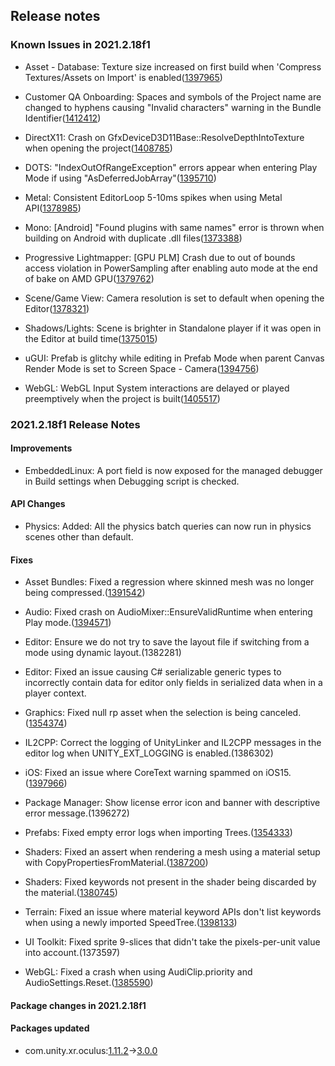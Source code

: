 ## Release notes

### Known Issues in 2021.2.18f1

-   Asset - Database: Texture size increased on first build when \'Compress Textures/Assets on Import\' is enabled([1397965](https://issuetracker.unity3d.com/issues/texture-size-increased-on-first-build-when-compress-textures-slash-assets-on-import-is-enabled))

-   Customer QA Onboarding: Spaces and symbols of the Project name are changed to hyphens causing \"Invalid characters\" warning in the Bundle Identifier([1412412](https://issuetracker.unity3d.com/issues/spaces-and-symbols-of-the-project-name-are-changed-to-hyphens-causing-warnings-in-the-bundle-identifier))

-   DirectX11: Crash on GfxDeviceD3D11Base::ResolveDepthIntoTexture when opening the project([1408785](https://issuetracker.unity3d.com/issues/crash-on-gfxdeviced3d11base-resolvedepthintotexture-when-opening-the-project))

-   DOTS: \"IndexOutOfRangeException\" errors appear when entering Play Mode if using \"AsDeferredJobArray\"([1395710](https://issuetracker.unity3d.com/issues/errors-appear-when-entering-play-mode-if-using-asdeferredjobarray))

-   Metal: Consistent EditorLoop 5-10ms spikes when using Metal API([1378985](https://issuetracker.unity3d.com/issues/consistent-gfx-dot-waitforpresentongfxthread-5-10ms-spikes-when-using-metal-api))

-   Mono: \[Android\] \"Found plugins with same names\" error is thrown when building on Android with duplicate .dll files([1373388](https://issuetracker.unity3d.com/issues/found-plugins-with-same-names-error-is-thrown-for-the-microsoft-extensions-logging-package-when-building-on-android-platform))

-   Progressive Lightmapper: \[GPU PLM\] Crash due to out of bounds access violation in PowerSampling after enabling auto mode at the end of bake on AMD GPU([1379762](https://issuetracker.unity3d.com/issues/gpu-plm-crash-in-nvopencl64-clgetplatforminfo-after-enabling-auto-generate-checkbox-at-the-end-of-gi-bake))

-   Scene/Game View: Camera resolution is set to default when opening the Editor([1378321](https://issuetracker.unity3d.com/issues/camera-resolution-is-set-to-default-when-opening-the-editor))

-   Shadows/Lights: Scene is brighter in Standalone player if it was open in the Editor at build time([1375015](https://issuetracker.unity3d.com/issues/scene-is-brighter-in-standalone-player-if-it-was-open-in-the-editor-at-build-time))

-   uGUI: Prefab is glitchy while editing in Prefab Mode when parent Canvas Render Mode is set to Screen Space - Camera([1394756](https://issuetracker.unity3d.com/issues/prefab-is-glitchy-when-editing-in-prefab-mode-in-a-custom-ui-environment))

-   WebGL: WebGL Input System interactions are delayed or played preemptively when the project is built([1405517](https://issuetracker.unity3d.com/issues/webgl-input-system-interactions-are-delayed-or-played-preemptively-when-the-project-is-built))

### 2021.2.18f1 Release Notes

#### Improvements

-   EmbeddedLinux: A port field is now exposed for the managed debugger in Build settings when Debugging script is checked.

#### API Changes

-   Physics: Added: All the physics batch queries can now run in physics scenes other than default.

#### Fixes

-   Asset Bundles: Fixed a regression where skinned mesh was no longer being compressed.([1391542](https://issuetracker.unity3d.com/issues/asset-bundle-size-incrementally-increases-when-updating-the-unity-editor-and-rebuilding-the-asset-bundle))

-   Audio: Fixed crash on AudioMixer::EnsureValidRuntime when entering Play mode.([1394571](https://issuetracker.unity3d.com/issues/crash-on-audiomixer-ensurevalidruntime-when-entering-play-mode))

-   Editor: Ensure we do not try to save the layout file if switching from a mode using dynamic layout.(1382281)

-   Editor: Fixed an issue causing C# serializable generic types to incorrectly contain data for editor only fields in serialized data when in a player context.

-   Graphics: Fixed null rp asset when the selection is being canceled.([1354374](https://issuetracker.unity3d.com/issues/graphics-settings-rp-asset-is-changed-to-none-when-you-press-the-escape-key-in-object-picker-and-choose-to-continue))

-   IL2CPP: Correct the logging of UnityLinker and IL2CPP messages in the editor log when UNITY_EXT_LOGGING is enabled.(1386302)

-   iOS: Fixed an issue where CoreText warning spammed on iOS15.([1397966](https://issuetracker.unity3d.com/issues/ios-15-coretext-warnings-are-spammed-constantly-when-using-text-ui-on-ios-15-devices))

-   Package Manager: Show license error icon and banner with descriptive error message.(1396272)

-   Prefabs: Fixed empty error logs when importing Trees.([1354333](https://issuetracker.unity3d.com/issues/empty-warnings-pop-up-pointing-to-prefabs-when-opening-the-project))

-   Shaders: Fixed an assert when rendering a mesh using a material setup with CopyPropertiesFromMaterial.([1387200](https://issuetracker.unity3d.com/issues/multiple-assertion-failed-errors-are-logged-into-the-console-when-copying-properties-from-material))

-   Shaders: Fixed keywords not present in the shader being discarded by the material.([1380745](https://issuetracker.unity3d.com/issues/shader-keywords-array-always-returns-0-length-when-keywords-are-visible-in-the-inspector))

-   Terrain: Fixed an issue where material keyword APIs don\'t list keywords when using a newly imported SpeedTree.([1398133](https://issuetracker.unity3d.com/issues/material-keyword-apis-dont-list-keywords-when-using-a-newly-imported-speedtree))

-   UI Toolkit: Fixed sprite 9-slices that didn\'t take the pixels-per-unit value into account.(1373597)

-   WebGL: Fixed a crash when using AudiClip.priority and AudioSettings.Reset.([1385590](https://issuetracker.unity3d.com/issues/webgl-audio-app-freezes-in-scene-that-uses-audiosource-dot-priority))

#### Package changes in 2021.2.18f1

#### Packages updated

-   com.unity.xr.oculus:[1.11.2](https://docs.unity3d.com/Packages/com.unity.xr.oculus@1.11//changelog/CHANGELOG.html)→[3.0.0](https://docs.unity3d.com/Packages/com.unity.xr.oculus@3.0//changelog/CHANGELOG.html)

